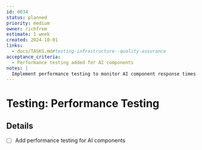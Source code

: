 ```yaml
---
id: 0034
status: planned
priority: medium
owner: richfrem
estimate: 1 week
created: 2024-10-01
links:
  - docs/TASKS.md#testing-infrastructure--quality-assurance
acceptance_criteria:
  - Performance testing added for AI components
notes: |
  Implement performance testing to monitor AI component response times and resource usage.
---
```


# Testing: Performance Testing

## Details
- [ ] Add performance testing for AI components
